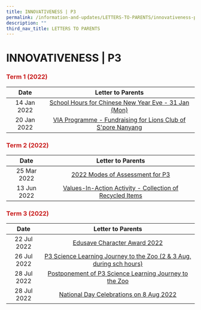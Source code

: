 ```yaml
---
title: INNOVATIVENESS | P3
permalink: /information-and-updates/LETTERS-TO-PARENTS/innovativeness-p3
description: ""
third_nav_title: LETTERS TO PARENTS
---
```

# INNOVATIVENESS | P3

### <span style = "color: #c81b1b"> <b>Term 1 (2022)</b> </span>

<table>
<thead>
  <tr>
    <th style="text-align: center;">Date</th>
    <th style="text-align: center;">Letter to Parents</th>
  </tr>
</thead>
<tbody>
  <tr>
    <td style="text-align: center;">14 Jan 2022</td>
    <td style="text-align: center;"><a href="/files/INFORMATION%20AND%20UPDATES/Letter%20To%20Parents/Innovativeness%20P3/020%20Sch%20Hours%20on%20CNY%20Eve%2031%20Jan%202022.pdf" target="_blank">School Hours for Chinese New Year Eve - 31 Jan (Mon)</a><br></td>
  </tr>
  <tr>
    <td style="text-align: center;"> 20 Jan 2022</td>
    <td style="text-align: center;"><a href="/files/INFORMATION%20AND%20UPDATES/Letter%20To%20Parents/Innovativeness%20P3/022%20VIA%20Programme%20Fundraising%20for%20Lions%20Club%20of%20Singapore%20Nanyang.pdf" target="_blank">VIA Programme - Fundraising for Lions Club of S'pore Nanyang </a></td>
  </tr>
</tbody>
</table>

### <span style = "color: #c81b1b"> <b>Term 2 (2022)</b> </span>

<table>
<thead>
  <tr>
    <th style="text-align: center;">Date</th>
    <th style="text-align: center;">Letter to Parents</th>
  </tr>
</thead>
<tbody>
  <tr>
    <td style="text-align: center;">25 Mar 2022</td>
    <td style="text-align: center;"><a href="/files/INFORMATION%20AND%20UPDATES/Letter%20To%20Parents/Innovativeness%20P3/029%20P3%20Modes%20of%20Assessments%20Letter%20to%20Parents.pdf" target="_blank">2022 Modes of Assessment for P3</a></td>
  </tr>
  <tr>
    <td style="text-align: center;"> 13 Jun 2022</td>
    <td style="text-align: center;"> <a href="/files/INFORMATION%20AND%20UPDATES/Letter%20To%20Parents/Innovativeness%20P3/044%20Collection%20of%20Recycled%20items.pdf" target="_blank">Values-In-Action Activity - Collection of Recycled Items</a></td>
  </tr>
</tbody>
</table>

### <span style = "color: #c81b1b"> <b>Term 3 (2022)</b> </span>

<table>
<thead>
  <tr>
    <th style="text-align: center;">Date</th>
    <th style="text-align: center;">Letter to Parents</th>
  </tr>
</thead>
<tbody>
  <tr>
    <td style="text-align: center;">22 Jul 2022</td>
    <td style="text-align: center;"><a href="/files/INFORMATION%20AND%20UPDATES/Letter%20To%20Parents/Innovativeness%20P3/050%20ECHA%20letter%20to%20parents%202022.pdf" target="_blank">Edusave Character Award 2022</a></td>
  </tr>
  <tr>
    <td style="text-align: center;"> 26 Jul 2022</td>
    <td style="text-align: center;"><a href="/files/INFORMATION%20AND%20UPDATES/Letter%20To%20Parents/Innovativeness%20P3/055%20P3%20Learning%20Journey%20to%20Singapore%20Zoo%202022.pdf" target="_blank"> P3 Science Learning Journey to the Zoo (2 &amp; 3 Aug, during sch hours)</a></td>
  </tr>
  <tr>
    <td style="text-align: center;"> 28 Jul 2022</td>
    <td style="text-align: center;"> <a href="/files/INFORMATION%20AND%20UPDATES/Letter%20To%20Parents/Innovativeness%20P3/059%20Postponement%20P3%20Learning%20Journey%20to%20Singapore%20Zoo%202022.pdf" target="_blank">Postponement of P3 Science Learning Journey to the Zoo</a></td>
  </tr>
  <tr>
    <td style="text-align: center;"> 28 Jul 2022</td>
    <td style="text-align: center;"> <a href="/files/INFORMATION%20AND%20UPDATES/Letter%20To%20Parents/Innovativeness%20P3/058%20National%20Day%20Celebrations%20on%208%20Aug%202022.pdf" target="_blank">National Day Celebrations on 8 Aug 2022</a></td>
  </tr>
</tbody>
</table>